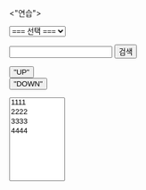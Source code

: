 <"연습">
<html>
<head>
  <meta charset="utf-8">
  <meta name="viewport" content="width=device-width">
  <title>SelectBox Multiple Option Sort</title>
</head>
<body>
<script src="https://choiinh.github.io/Project.github.io/"></script>
<script src="https://choiinh.github.io/Project.github.io/"></script>

<form>
  <select name="language" >
    <option value="none">=== 선택 ===</option>
    <option value="korean">한국어</option>
    <option value="english">영어</option>
    <option value="chinese">중국어</option>
    <option value="spanish">스페인어</option>
  </select>
</form>

<section>
  <form action="https://search.naver.com/search.naver">
    <div class="search">
     <input type="text" name="query" value="">
     <button type="submit">검색</button></div>
  </form>
</section>

<button type="button" id="up">"UP"</button>  
<button type="button" id="down">"DOWN"</button>
  
<select id="test" multiple style="width:100px;height:150px;">
  <option value="1">1111</option>
  <option value="2">2222</option>
  <option value="3">3333</option>
  <option value="4">4444</option>
</select>

<script>
  

  var count = $("#test option").length;
  
  $("#down").click(function() {
    
    $($("#test option:selected").get().reverse()).each(function(i){
      var index = $(this).index() + 1;
      console.log(count + ":" + index);
      if (index < (count - i)) $("#test option:eq(" + index + ")").after(this);
    });
  });
  
  $("#up").click(function() {

    $("#test option:selected").each(function(i){
      var index = $(this).index() - 1;
      console.log(count + ":" + index);
      if (index >= i) $("#test option:eq(" + index + ")").before(this);
    });
  });
</script>
  
</body>
</html>
